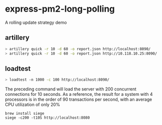 # express-pm2-long-polling

A rolling update strategy demo

## artillery

```sh
> artillery quick -r 10 -d 60 -o report.json http://localhost:8090/
> artillery quick -r 10 -d 60 -o report.json http://10.118.10.25:8090/
```

## loadtest

```sh
> loadtest -n 1000 -c 100 http://localhost:8090/
```

The preceding command will load the server with 200 concurrent connections for 10 seconds. As a reference, the result for a system with 4 processors is in the order of 90 transactions per second, with an average CPU utilization of only 20%

```
brew install siege
siege -c200 -t10S http://localhost:8080
```


